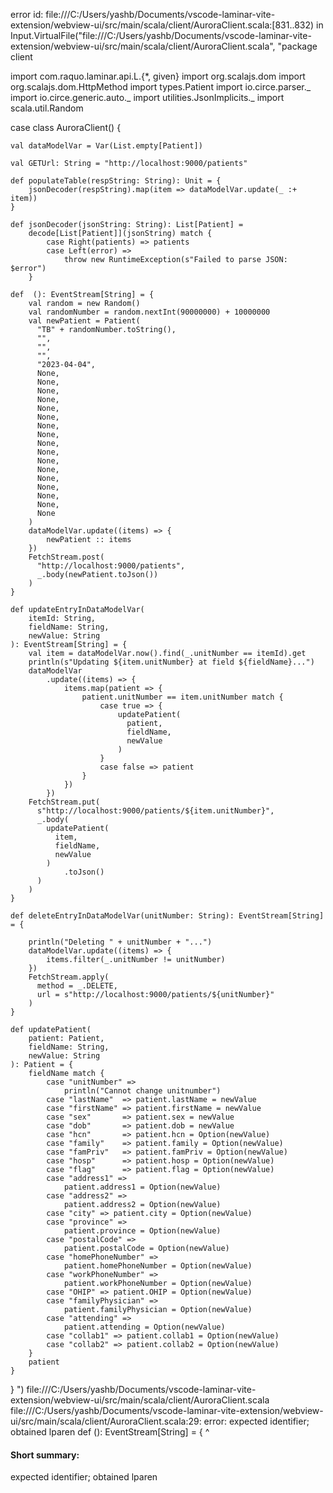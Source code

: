 error id: file:///C:/Users/yashb/Documents/vscode-laminar-vite-extension/webview-ui/src/main/scala/client/AuroraClient.scala:[831..832) in Input.VirtualFile("file:///C:/Users/yashb/Documents/vscode-laminar-vite-extension/webview-ui/src/main/scala/client/AuroraClient.scala", "package client

import com.raquo.laminar.api.L.{*, given}
import org.scalajs.dom
import org.scalajs.dom.HttpMethod
import types.Patient
import io.circe.parser._
import io.circe.generic.auto._
import utilities.JsonImplicits._
import scala.util.Random

case class AuroraClient() {

    val dataModelVar = Var(List.empty[Patient])

    val GETUrl: String = "http://localhost:9000/patients"

    def populateTable(respString: String): Unit = {
        jsonDecoder(respString).map(item => dataModelVar.update(_ :+ item))
    }

    def jsonDecoder(jsonString: String): List[Patient] =
        decode[List[Patient]](jsonString) match {
            case Right(patients) => patients
            case Left(error) =>
                throw new RuntimeException(s"Failed to parse JSON: $error")
        }

    def  (): EventStream[String] = {
        val random = new Random()
        val randomNumber = random.nextInt(90000000) + 10000000
        val newPatient = Patient(
          "TB" + randomNumber.toString(),
          "",
          "",
          "",
          "2023-04-04",
          None,
          None,
          None,
          None,
          None,
          None,
          None,
          None,
          None,
          None,
          None,
          None,
          None,
          None,
          None,
          None,
          None
        )
        dataModelVar.update((items) => {
            newPatient :: items
        })
        FetchStream.post(
          "http://localhost:9000/patients",
          _.body(newPatient.toJson())
        )
    }

    def updateEntryInDataModelVar(
        itemId: String,
        fieldName: String,
        newValue: String
    ): EventStream[String] = {
        val item = dataModelVar.now().find(_.unitNumber == itemId).get
        println(s"Updating ${item.unitNumber} at field ${fieldName}...")
        dataModelVar
            .update((items) => {
                items.map(patient => {
                    patient.unitNumber == item.unitNumber match {
                        case true => {
                            updatePatient(
                              patient,
                              fieldName,
                              newValue
                            )
                        }
                        case false => patient
                    }
                })
            })
        FetchStream.put(
          s"http://localhost:9000/patients/${item.unitNumber}",
          _.body(
            updatePatient(
              item,
              fieldName,
              newValue
            )
                .toJson()
          )
        )
    }

    def deleteEntryInDataModelVar(unitNumber: String): EventStream[String] = {

        println("Deleting " + unitNumber + "...")
        dataModelVar.update((items) => {
            items.filter(_.unitNumber != unitNumber)
        })
        FetchStream.apply(
          method = _.DELETE,
          url = s"http://localhost:9000/patients/${unitNumber}"
        )
    }

    def updatePatient(
        patient: Patient,
        fieldName: String,
        newValue: String
    ): Patient = {
        fieldName match {
            case "unitNumber" =>
                println("Cannot change unitnumber")
            case "lastName"  => patient.lastName = newValue
            case "firstName" => patient.firstName = newValue
            case "sex"       => patient.sex = newValue
            case "dob"       => patient.dob = newValue
            case "hcn"       => patient.hcn = Option(newValue)
            case "family"    => patient.family = Option(newValue)
            case "famPriv"   => patient.famPriv = Option(newValue)
            case "hosp"      => patient.hosp = Option(newValue)
            case "flag"      => patient.flag = Option(newValue)
            case "address1" =>
                patient.address1 = Option(newValue)
            case "address2" =>
                patient.address2 = Option(newValue)
            case "city" => patient.city = Option(newValue)
            case "province" =>
                patient.province = Option(newValue)
            case "postalCode" =>
                patient.postalCode = Option(newValue)
            case "homePhoneNumber" =>
                patient.homePhoneNumber = Option(newValue)
            case "workPhoneNumber" =>
                patient.workPhoneNumber = Option(newValue)
            case "OHIP" => patient.OHIP = Option(newValue)
            case "familyPhysician" =>
                patient.familyPhysician = Option(newValue)
            case "attending" =>
                patient.attending = Option(newValue)
            case "collab1" => patient.collab1 = Option(newValue)
            case "collab2" => patient.collab2 = Option(newValue)
        }
        patient
    }

}
")
file:///C:/Users/yashb/Documents/vscode-laminar-vite-extension/webview-ui/src/main/scala/client/AuroraClient.scala
file:///C:/Users/yashb/Documents/vscode-laminar-vite-extension/webview-ui/src/main/scala/client/AuroraClient.scala:29: error: expected identifier; obtained lparen
    def  (): EventStream[String] = {
         ^
#### Short summary: 

expected identifier; obtained lparen
